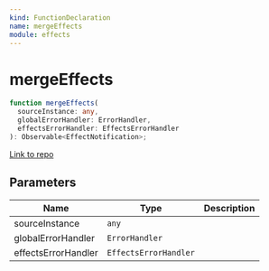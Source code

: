 ```yaml
---
kind: FunctionDeclaration
name: mergeEffects
module: effects
---
```


# mergeEffects

```ts
function mergeEffects(
  sourceInstance: any,
  globalErrorHandler: ErrorHandler,
  effectsErrorHandler: EffectsErrorHandler
): Observable<EffectNotification>;
```

[Link to repo](https://github.com/ngrx/platform/blob/master/modules/effects/src/effects_resolver.ts#L11-L54)

## Parameters

| Name                | Type                  | Description |
| ------------------- | --------------------- | ----------- |
| sourceInstance      | `any`                 |             |
| globalErrorHandler  | `ErrorHandler`        |             |
| effectsErrorHandler | `EffectsErrorHandler` |             |
